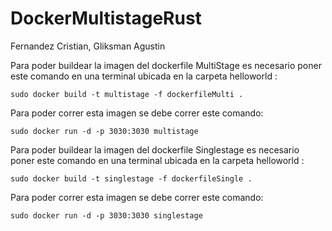 # DockerMultistageRust
Fernandez Cristian, Gliksman Agustin

Para poder buildear la imagen del dockerfile MultiStage es necesario poner este comando en una terminal ubicada en la carpeta helloworld :
    
    sudo docker build -t multistage -f dockerfileMulti .
Para poder correr esta imagen se debe correr este comando:
    
    sudo docker run -d -p 3030:3030 multistage


Para poder buildear la imagen del dockerfile Singlestage es necesario poner este comando en una terminal ubicada en la carpeta helloworld :
    
    sudo docker build -t singlestage -f dockerfileSingle .
Para poder correr esta imagen se debe correr este comando:
    
    sudo docker run -d -p 3030:3030 singlestage

